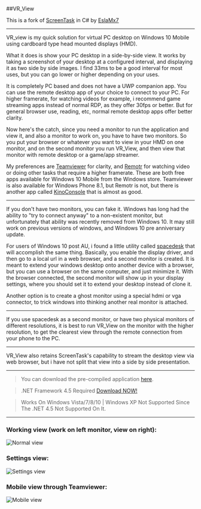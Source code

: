 ##VR_View

This is a fork of [ScreenTask](https://github.com/EslaMx7/ScreenTask) in C# by [EslaMx7](https://github.com/EslaMx7)

------------------------------

VR_view is my quick solution for virtual PC desktop on Windows 10 Mobile using cardboard type head mounted displays (HMD).

What it does is show your PC desktop in a side-by-side view. It works by taking a screenshot of your desktop at a configured interval, and displaying it as two side by side images. I find 33ms to be a good interval for most uses, but you can go lower or higher depending on your uses.

It is completely PC based and does not have a UWP companion app. You can use the remote desktop app of your choice to connect to your PC. For higher framerate, for watching videos for example, i recommend game streaming apps instead of normal RDP, as they offer 30fps or better. But for general browser use, reading, etc, normal remote desktop apps offer better clarity.

Now here's the catch, since you need a monitor to run the application and view it, and also a monitor to work on, you have to have two monitors. So you put your browser or whatever you want to view in your HMD on one monitor, and on the second monitor you run VR_View, and then view that monitor with remote desktop or a game/app streamer.

My preferences are [Teamviewer](https://www.microsoft.com/en-us/store/p/teamviewer-remote-control/9wzdncrfj0rh) for clarity, and [Remotr](https://www.microsoft.com/en-us/store/p/remotr/9nblggh2kbv2) for watching video or doing other tasks that require a higher framerate. These are both free apps available for Windows 10 Mobile from the Windows store. Teamviewer is also available for Windows Phone 8.1, but Remotr is not, but there is another app called [KinoConsole](https://www.microsoft.com/en-us/store/p/kinoconsole/9wzdncrdms6r) that is almost as good.

------------------------------

If you don't have two monitors, you can fake it. Windows has long had the ability to "try to connect anyway" to a non-existent monitor, but unfortunately that ability was recently removed from Windows 10. It may still work on previous versions of windows, and Windows 10 pre anniversary update.

For users of Windows 10 post AU, i found a little utility called [spacedesk](http://spacedesk.ph/) that will accomplish the same thing. Basically, you enable the display driver, and then go to a local url in a web browser, and a second monitor is created. It is meant to extend your windows desktop onto another device with a browser, but you can use a browser on the same computer, and just minimize it. With the browser connected, the second monitor will show up in your display settings, where you should set it to extend your desktop instead of clone it.

Another option is to create a ghost monitor using a special hdmi or vga connector, to trick windows into thinking another real monitor is attached.

------------------------------

If you use spacedesk as a second monitor, or have two physical monitors of different resolutions, it is best to run VR_View on the monitor with the higher resolution, to get the clearest view through the remote connection from your phone to the PC.

------------------------------

VR_View also retains ScreenTask's capability to stream the desktop view via web browser, but i have not split that view into a side by side presentation.

------------------------------

> You can download the pre-compiled application [here](https://drive.google.com/file/d/0B6k8Z8ibdu9UUTdXUTBUaDdzQlk/view?usp=sharing).

> .NET Framework 4.5 Required [Download NOW!](http://www.microsoft.com/en-eg/download/details.aspx?id=30653)

> Works On Windows Vista/7/8/10 | Windows XP Not Supported Since The .NET 4.5 Not Supported On It.

------------------------------

### Working view (work on left monitor, view on right): 
![Normal view](https://drive.google.com/file/d/0B6k8Z8ibdu9UNW5qUmp0dUhJMUk/view?usp=sharing)

### Settings view: 
![Settings view](https://drive.google.com/file/d/0B6k8Z8ibdu9UNXBLV3JBbmxGWk0/view?usp=sharing)

### Mobile view through Teamviewer: 
![Mobile view](https://drive.google.com/file/d/0B6k8Z8ibdu9UTnNGV2d0blRfNlk/view?usp=sharing)


